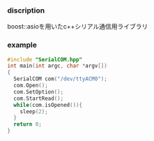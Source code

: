 ### discription
boost::asioを用いたc++シリアル通信用ライブラリ

### example

```c++
#include "SerialCOM.hpp"
int main(int argc, char *argv[])
{
  SerialCOM com("/dev/ttyACM0");
  com.Open();
  com.SetOption();
  com.StartRead();
  while(com.isOpened()){
    sleep(2);
  }
  return 0;
}
```
